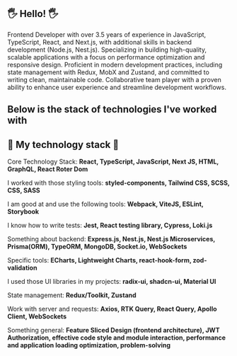 ## 🖐 Hello! 🖐

Frontend Developer with over 3.5 years of experience in JavaScript, TypeScript, React, and Next.js, with additional skills in backend development (Node.js, Nest.js).
Specializing in building high-quality, scalable applications with a focus on performance optimization and responsive design. Proficient in modern development practices, including state management with Redux, MobX and Zustand, and committed to writing clean, maintainable code. Collaborative team player with a proven ability to enhance user experience and streamline development workflows.

## Below is the stack of technologies I've worked with

## 🚀 My technology stack 🚀
Core Technology Stack: **React, TypeScript, JavaScript, Next JS, HTML, GraphQL, React Roter Dom**

I  worked with those styling tools: **styled-components, Tailwind CSS, SCSS, CSS, SASS**

I am good at and use the following tools: **Webpack, ViteJS, ESLint, Storybook**

I know how to write tests: **Jest, React testing library, Cypress, Loki.js**

Something about backend: **Express.js, Nest.js, Nest.js Microservices, Prisma(ORM), TypeORM, MongoDB, Socket.io, WebSockets**

Specific tools: **ECharts, Lightweight Charts, react-hook-form, zod-validation**

I used those UI libraries in my projects: **radix-ui, shadcn-ui, Material UI**

State management: **Redux/Toolkit, Zustand**

Work with server and requests: **Axios, RTK Query, React Query, Apollo Client, WebSockets**

Something general: **Feature Sliced Design (frontend architecture), JWT Authorization, effective code style and module interaction, performance and application loading optimization, problem-solving**
